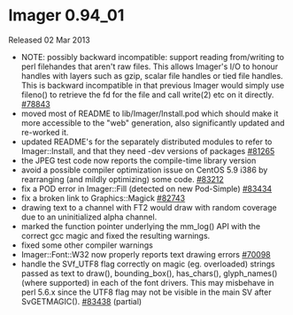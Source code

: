 # Imager 0.94_01

Released 02 Mar 2013

- NOTE: possibly backward incompatible: support reading from/writing to perl filehandes that aren't raw files. This allows Imager's I/O to honour handles with layers such as gzip, scalar file handles or tied file handles. This is backward incompatible in that previous Imager would simply use fileno() to retrieve the fd for the file and call write(2) etc on it directly. [#78843](https://github.com/tonycoz/imager/isssues/78843) 
- moved most of README to lib/Imager/Install.pod which should make it more accessible to the "web" generation, also significantly updated and re-worked it. 
- updated README's for the separately distributed modules to refer to Imager::Install, and that they need -dev versions of packages [#81265](https://github.com/tonycoz/imager/isssues/81265) 
- the JPEG test code now reports the compile-time library version 
- avoid a possible compiler optimization issue on CentOS 5.9 i386 by rearranging (and mildly optimizing) some code. [#83212](https://github.com/tonycoz/imager/isssues/83212) 
- fix a POD error in Imager::Fill (detected on new Pod-Simple) [#83434](https://github.com/tonycoz/imager/isssues/83434) 
- fix a broken link to Graphics::Magick [#82743](https://github.com/tonycoz/imager/isssues/82743) 
- drawing text to a channel with FT2 would draw with random coverage due to an uninitialized alpha channel. 
- marked the function pointer underlying the mm_log() API with the correct gcc magic and fixed the resulting warnings. 
- fixed some other compiler warnings 
- Imager::Font::W32 now properly reports text drawing errors [#70098](https://github.com/tonycoz/imager/isssues/70098) 
- handle the SVf_UTF8 flag correctly on magic (eg. overloaded) strings passed as text to draw(), bounding_box(), has_chars(), glyph_names() (where supported) in each of the font drivers. This may misbehave in perl 5.6.x since the UTF8 flag may not be visible in the main SV after SvGETMAGIC(). [#83438](https://github.com/tonycoz/imager/isssues/83438) (partial)
